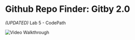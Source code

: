 # Github Repo Finder: Gitby 2.0 
*(UPDATED)*
Lab 5 - CodePath

<img src='http://i.imgur.com/fdrsBYH.gif' title='Video Walkthrough' width='' alt='Video Walkthrough' />
